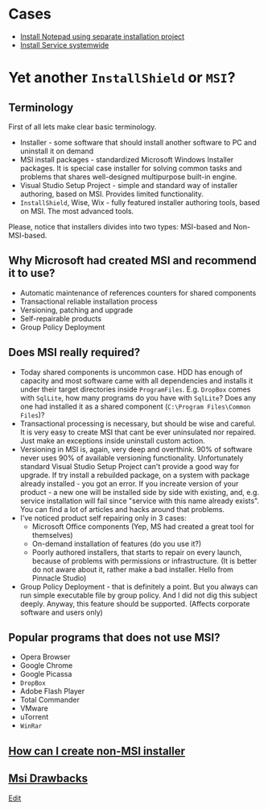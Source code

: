 # Cases #

  * [Install Notepad using separate installation project](Case1.md)
  * [Install Service systemwide](Case4.md)


# Yet another `InstallShield` or `MSI`? #

## Terminology ##

First of all lets make clear basic terminology.

  * Installer - some software that should install another software to PC and uninstall it on demand
  * MSI install packages - standardized Microsoft Windows Installer packages. It is special case installer for solving common tasks and problems that shares well-designed multipurpose built-in engine.
  * Visual Studio Setup Project - simple and standard way of installer authoring, based on MSI. Provides limited functionality.
  * `InstallShield`, Wise, Wix  - fully featured installer authoring tools, based on MSI. The most advanced tools.

Please, notice that installers divides into two types: MSI-based and Non-MSI-based.

## Why Microsoft had created MSI and recommend it to use? ##

  * Automatic maintenance of references counters for shared components
  * Transactional reliable installation process
  * Versioning, patching and upgrade
  * Self-repairable products
  * Group Policy Deployment

## Does MSI really required? ##
  * Today shared components is uncommon case. HDD has enough of capacity and most software came with all dependencies and installs it under their target directories inside `ProgramFiles`. E.g. `DropBox` comes with `SqlLite`, how many programs do you have with `SqlLite`? Does any one had installed it as a shared component (`C:\Program Files\Common Files`)?
  * Transactional processing is necessary, but should be wise and careful. It is very easy to create MSI that cant be ever uninsulated nor repaired. Just make an exceptions inside uninstall custom action.
  * Versioning in MSI is, again, very deep and overthink. 90% of software never uses 90% of available versioning functionality. Unfortunately standard Visual Studio Setup Project can't provide a good way for upgrade. If try install a rebuilded package, on a system with package already installed - you got an error. If you increate version of your product - a new one will be installed side by side with existing, and, e.g. service installation will fail since "service with this name already exists". You can find a lot of articles and hacks around that problems.
  * I've noticed product self repairing only in 3 cases:
    * Microsoft Office components (Yep, MS had created a great tool for themselves)
    * On-demand installation of features (do you use it?)
    * Poorly authored installers, that starts to repair on every launch, because of problems with permissions or infrastructure. (It is better do not aware about it, rather make a bad installer. Hello from Pinnacle Studio)
  * Group Policy Deployment - that is definitely a point. But you always can run simple executable file by group policy. And I did not dig this subject deeply. Anyway, this feature should be supported. (Affects corporate software and users only)

## Popular programs that does not use MSI? ##
  * Opera Browser
  * Google Chrome
  * Google Picassa
  * `DropBox`
  * Adobe Flash Player
  * Total Commander
  * VMware
  * uTorrent
  * `WinRar`

## [How can I create non-MSI installer](NonMsi.md) ##
## [Msi Drawbacks](MsiDrawBacks.md) ##

[Edit](http://code.google.com/p/tinyinstaller/w/edit/TinyInstaller)